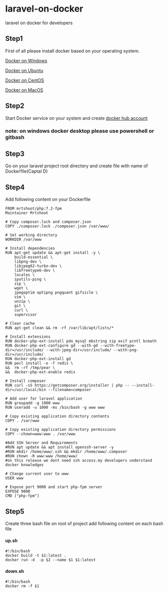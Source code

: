 # laravel-on-docker
laravel on docker for developers

## Step1
First of all please install docker based on your operating system.

[Docker on Windows](https://docs.docker.com/docker-for-windows/install/ "Go to docker on desktop installation guide page")

[Docker on Ubuntu](https://docs.docker.com/engine/install/ubuntu/ "Go to docker on ubuntu installation guide page")

[Docker on CentOS](https://docs.docker.com/engine/install/centos/ "Go to docker on centos installation guide page")

[Docker on MacOS](https://docs.docker.com/docker-for-mac/install/ "Go to docker on macos installation guide page")

## Step2
Start Docker service on your system and create [docker hub account](https://hub.docker.com/signup)
### note: on windows docker desktop please use powershell or gitbash

## Step3
Go on your laravel project root directory and create file with name of Dockerfile(Captal D)

## Step4
Add following content on your Dockerfile
```
FROM mrtshoot/php:7.2-fpm
Maintainer Mrtshoot

# Copy composer.lock and composer.json
COPY ./composer.lock ./composer.json /var/www/

# Set working directory
WORKDIR /var/www

# Install dependencies
RUN apt-get update && apt-get install -y \
    build-essential \
    libpng-dev \
    libjpeg62-turbo-dev \
    libfreetype6-dev \
    locales \
    iputils-ping \
    zip \
    wget \
    jpegoptim optipng pngquant gifsicle \
    vim \
    unzip \
    git \
    curl \
    supervisor 
 
# Clear cache
RUN apt-get clean && rm -rf /var/lib/apt/lists/*

# Install extensions
RUN docker-php-ext-install pdo_mysql mbstring zip exif pcntl bcmath
RUN docker-php-ext-configure gd --with-gd --with-freetype-dir=/usr/include/ --with-jpeg-dir=/usr/include/ --with-png-dir=/usr/include/
RUN docker-php-ext-install gd
RUN pecl install -o -f redis \
&&  rm -rf /tmp/pear \
&&  docker-php-ext-enable redis

# Install composer
RUN curl -sS https://getcomposer.org/installer | php -- --install-dir=/usr/local/bin --filename=composer

# Add user for laravel application
RUN groupadd -g 1000 www
RUN useradd -u 1000 -ms /bin/bash -g www www

# Copy existing application directory contents
COPY . /var/www

# Copy existing application directory permissions
COPY --chown=www:www . /var/www

#Add SSH Server and Requirements
#RUN apt update && apt install openssh-server -y
#RUN mkdir /home/www/.ssh && mkdir /home/www/.composer
#RUN chown -R www:www /home/www/
#on this release we dont need ssh access.my developers understand docker knowledges

# Change current user to www
USER www

# Expose port 9000 and start php-fpm server
EXPOSE 9000
CMD ["php-fpm"]
```
## Step5
Create three bash file on root of project
add following content on each bash file

#### up.sh
```
#!/bin/bash
docker build -t $1:latest .
docker run -d  -p $2 --name $1 $1:latest
```

#### down.sh
```
#!/bin/bash
docker rm -f $1
```
